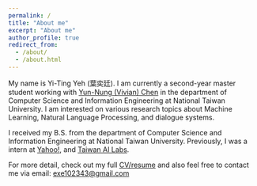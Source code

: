 ```yaml
---
permalink: /
title: "About me"
excerpt: "About me"
author_profile: true
redirect_from: 
  - /about/
  - /about.html
---
```


My name is Yi-Ting Yeh (葉奕廷). 
I am currently a second-year master student working with [Yun-Nung (Vivian) Chen](https://www.csie.ntu.edu.tw/~yvchen/) in the department of Computer Science and Information Engineering at National Taiwan University.
I am interested on various research topics about Machine Learning, Natural Language Processing, and dialogue systems.

I received my B.S. from the department of Computer Science and Information Engineering at National Taiwan University.
Previously, I was a intern at [Yahoo!](https://tw.yahoo.com/), and [Taiwan AI Labs](https://ailabs.tw/).

For more detail, check out my full [CV/resume](https://exe1023.github.io/files/resume.pdf) and also feel free to contact me via email: exe102343@gmail.com
